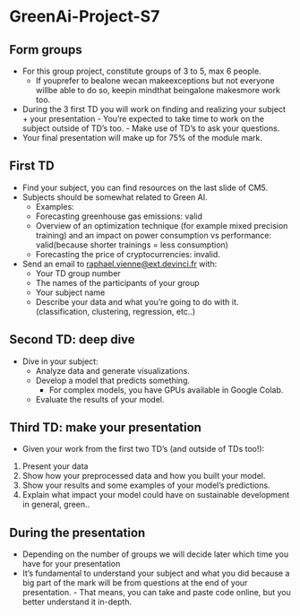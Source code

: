 # GreenAi-Project-S7

## Form groups

- For this group project, constitute groups of 3 to 5, max 6 people.
    - If youprefer to bealone wecan makeexceptions but not everyone willbe
       able to do so, keepin mindthat beingalone makesmore work too.
- During the 3 first TD you will work on finding and realizing your
    subject + your presentation
       - You’re expected to take time to work on the subject outside of TD’s too.
       - Make use of TD’s to ask your questions.
- Your final presentation will make up for 75% of the module mark.


## First TD

- Find your subject, you can find resources on the last slide of CM5.
- Subjects should be somewhat related to Green AI.
    - Examples:
    - Forecasting greenhouse gas emissions: valid
    - Overview of an optimization technique (for example mixed precision training) and an impact
       on power consumption vs performance: valid(because shorter trainings = less consumption)
    - Forecasting the price of cryptocurrencies: invalid.
- Send an email to raphael.vienne@ext.devinci.fr with:
    - Your TD group number
    - The names of the participants of your group
    - Your subject name
    - Describe your data and what you’re going to do with it. (classification, clustering, regression,
       etc..)


## Second TD: deep dive

- Dive in your subject:
    - Analyze data and generate visualizations.
    - Develop a model that predicts something.
       - For complex models, you have GPUs available in Google Colab.
    - Evaluate the results of your model.


## Third TD: make your presentation

- Given your work from the first two TD’s (and outside of TDs too!):
1. Present your data
2. Show how your preprocessed data and how you built your model.
3. Show your results and some examples of your model’s predictions.
4. Explain what impact your model could have on sustainable
    development in general, green..


## During the presentation

- Depending on the number of groups we will decide later which time
    you have for your presentation
- It’s fundamental to understand your subject and what you did
    because a big part of the mark will be from questions at the end of
    your presentation.
       - That means, you can take and paste code online, but you better understand it
          in-depth.
